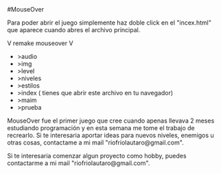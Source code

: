 
  <!DOCTYPE html>
  <html>
  <head>
    
  </head>
  <body>
    #MouseOver
    <p>Para poder abrir el juego simplemente haz doble click en el "incex.html" que aparece cuando abres el archivo principal.</p>
    <p> V remake mouseover V</p>
    <ul >
      <li>>audio</li>
      <li>>img</li>
      <li>>level</li>
      <li>>niveles</li>
      <li>>estilos</li>
      <li>>index ( tienes que abrir este archivo en tu navegador)</li>
      <li>>maim</li>
      <li>>prueba</li>
    </ul>
    <p>MouseOver fue el primer juego que cree cuando apenas llevava 2 meses estudiando programación y en esta semana me tome el trabajo
  de recrearlo.
  Si te interesaria aportar ideas para nuevos niveles, enemigos u otras cosas, contactame a mi mail "riofriolautaro@gmail.com".</p>
  <p>
  Si te interesaria comenzar algun proyecto como hobby, puedes contactarme a mi mail "riofriolautaro@gmail.com".</p>
  </body>
  </html>

